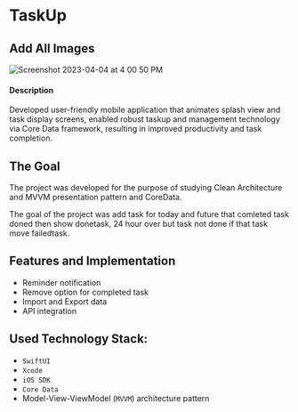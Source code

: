 # TaskUp

## Add All Images

![Screenshot 2023-04-04 at 4 00 50 PM](https://user-images.githubusercontent.com/109663223/229765306-a6c16ec5-ff0c-422c-8d2e-7923a37ab8e2.png)

#### Description 
Developed user-friendly mobile application that animates splash view and task display screens, enabled robust taskup and management technology via Core Data framework, resulting in improved productivity and task completion.


## The Goal

The project was developed for the purpose of studying Clean Architecture and MVVM presentation pattern and CoreData.

The goal of the project was add task for today and future that comleted task doned then show donetask, 24 hour over but task not done if that task move failedtask.

## Features and Implementation

 * Reminder notification
 * Remove option for completed task
 * Import and Export data
 * API integration

## Used Technology Stack:

- `SwiftUI`
- `Xcode`
- `iOS SDK`
- `Core Data`
- Model-View-ViewModel (`MVVM`) architecture pattern


